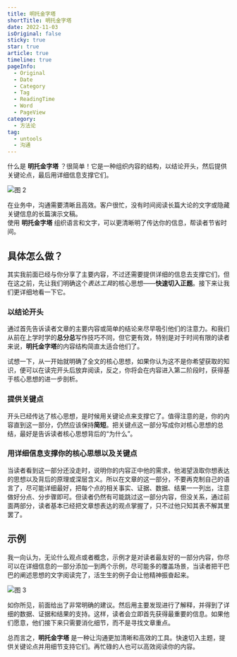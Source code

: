 ```yaml
---
title: 明托金字塔
shortTitle: 明托金字塔
date: 2022-11-03
isOriginal: false
sticky: true
star: true
article: true
timeline: true
pageInfo:
  - Original
  - Date
  - Category
  - Tag
  - ReadingTime
  - Word
  - PageView
category:
  - 方法论
tag:
  - untools
  - 沟通
---
```


什么是 **明托金字塔** ？很简单！它是一种组织内容的结构，以结论开头，然后提供关键论点，最后用详细信息支撑它们。  

<!-- more -->

![图 2](/img/%E6%98%8E%E6%89%98%E9%87%91%E5%AD%97%E5%A1%94-2022-11-03-12-01-46.png)  

在业务中，沟通需要清晰且高效。客户很忙，没有时间阅读长篇大论的文字或隐藏关键信息的长篇演示文稿。  
使用 **明托金字塔** 组织语言和文字，可以更清晰明了传达你的信息，帮读者节省时间。

## 具体怎么做？
其实我前面已经与你分享了主要内容，不过还需要提供详细的信息去支撑它们，但在这之前，先让我们明确这个*表达工具*的核心思想——**快速切入正题**。接下来让我们更详细地看一下它。

### 以结论开头
通过首先告诉读者文章的主要内容或简单的结论来尽早吸引他们的注意力。和我们从前在上学时学的**总分总**写作技巧不同，但它更有效，特别是对于时间有限的读者来说，**明托金字塔**的内容结构简直太适合他们了。  

试想一下，从一开始就明确了全文的核心思想，如果你认为这不是你希望获取的知识，便可以在读完开头后放弃阅读，反之，你将会在内容进入第二阶段时，获得基于核心思想的进一步剖析。  

### 提供关键点
开头已经传达了核心思想，是时候用关键论点来支撑它了。值得注意的是，你的内容直到这一部分，仍然应该保持**简短**。把关键点这一部分写成你对核心思想的总结，最好是告诉读者核心思想背后的“为什么”。

### 用详细信息支撑你的核心思想以及关键点
当读者看到这一部分还没走时，说明你的内容正中他的需求，他渴望汲取你想表达的思想以及背后的原理或深层含义。所以在文章的这一部分，不要再克制自己的语言了，尽可能详细最好，把每个点的相关事实、证据、数据、结果一一列出，注意做好分点、分步骤即可。但读者仍然有可能跳过这一部分内容，但没关系，通过前面两部分，读者基本已经把文章想表达的观点掌握了，只不过他只知其表不解其里罢了。

## 示例
我一向认为，无论什么观点或者概念，示例才是对读者最友好的一部分内容，你尽可以在详细信息的一部分添加一到两个示例，尽可能多的覆盖场景，当读者把干巴巴的阐述思想的文字阅读完了，活生生的例子会让他精神振奋起来。  

![图 3](/img/%E6%98%8E%E6%89%98%E9%87%91%E5%AD%97%E5%A1%94-2022-11-03-12-52-03.png)  

如你所见，前面给出了非常明确的建议。然后用主要发现进行了解释，并得到了详细的数据、证据和结果的支持。这样，读者会立即首先获得最重要的信息。如果他们愿意，他们接下来只需要消化细节，而不是寻找文章重点。

总而言之，**明托金字塔** 是一种让沟通更加清晰和高效的工具。快速切入主题，提供关键论点并用细节支持它们。再忙碌的人也可以高效阅读你的内容。